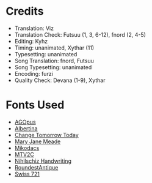 Credits
=======
* Translation: Viz
* Translation Check: Futsuu (1, 3, 6-12), fnord (2, 4-5)
* Editing: Kyhz
* Timing: unanimated, Xythar (11)
* Typesetting: unanimated
* Song Translation: fnord, Futsuu
* Song Typesetting: unanimated
* Encoding: furzi
* Quality Check: Devana (1-9), Xythar

Fonts Used
==========
* [AGOpus](http://www.azfonts.net/load_font/agopus.html)
* [Albertina](http://www.myfonts.com/fonts/mti/albertina-mt/)
* [Change Tomorrow Today](http://www.dafont.com/change-tomorrow-today.font)
* [Mary Jane Meade](http://www.azfonts.net/load_font/mary_jane_meade.html)
* [Mikodacs](http://www.dafont.com/mikodacs.font)
* [MTV2C](http://www.dafont.com/mtv2c.font)
* [Nihilschiz Handwriting](http://www.dafont.com/nihilschiz-handwrit.font)
* [RoundestAntique](http://www.fontarsiv.com/en/font/download/roundestantique-regular)
* [Swiss 721](http://www.myfonts.com/fonts/bitstream/swiss-721/)
